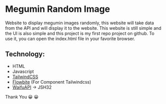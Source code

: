 # Megumin Random Image

Website to display megumin images randomly, this website will take data from the API and will display it to the website. This website is still simple and the UI is also simple and this project is my first repo project on github. To use it, you can open the index.html file in your favorite browser.

## Technology:

- HTML
- Javascript
- [TailwindCSS]
- [Flowbite] (For Component Tailwindcss)
- [WaifuAPI] -> JSH32

Thank You :grinning: :grinning:

[tailwindcss]: https://tailwindcss.com/
[waifuapi]: https://waifu.pics/
[flowbite]: https://flowbite.com
